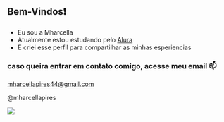 ## Bem-Vindos❗

- Eu sou a Mharcella
- Atualmente estou estudando pelo [Alura](https://www.alura.com.br)
- E criei esse perfil para compartilhar as minhas esperiencias

 ### caso queira entrar em contato comigo, acesse meu email 📫
   mharcellapires44@gmail.com

   @mharcellapires

   ![](https://media.tenor.com/D5NwrpJKNJYAAAAi/pppp.gif)
